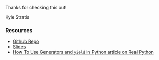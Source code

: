 Thanks for checking this out!

Kyle Stratis

### Resources
* [Github Repo](https://github.com/kylestratis/pygen_hacknehs)
* [Slides](https://docs.google.com/presentation/d/1WoeyvpJJNv6qwtpKZKSzRVL1wtCKySNgwiBq-L0gweo/edit?usp=sharing)
* [How To Use Generators and `yield` in Python article on Real Python](https://realpython.com/introduction-to-python-generators/)
